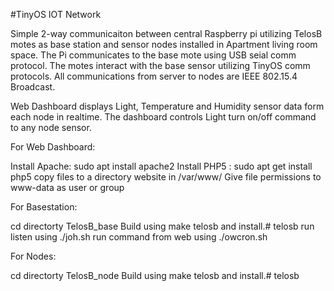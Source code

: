 #TinyOS IOT Network

Simple 2-way communicaiton between central Raspberry pi utilizing TelosB motes as base station and sensor nodes installed in Apartment living room space. The Pi communicates to the base mote using USB seial comm protocol. The motes interact with the base sensor utilizing TinyOS comm protocols. All communications from server to nodes are IEEE 802.15.4 Broadcast. 

Web Dashboard displays Light, Temperature and Humidity sensor data form each node in realtime. The dashboard controls Light turn on/off command to any node sensor.

For Web Dashboard:

Install Apache: sudo apt install apache2
Install PHP5 : sudo apt get install php5
copy files to a directory website in /var/www/
Give file permissions to www-data as user or group 

For Basestation:

cd directorty TelosB_base
Build using make telosb and install.# telosb
run listen using ./joh.sh
run command from web using ./owcron.sh

For Nodes:

cd directorty TelosB_node
Build using make telosb and install.# telosb

